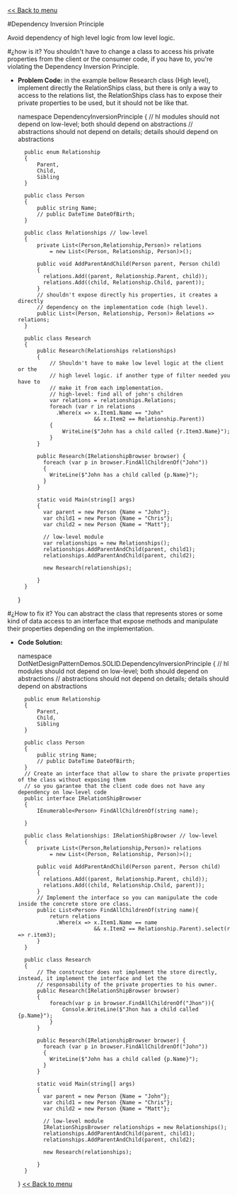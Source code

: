 ﻿[<< Back to menu](SOLID.md)

#Dependency Inversion Principle

Avoid dependency of high level logic from low level logic.

#¿how is it?
You shouldn't have to change a class to access his private properties from the client or the consumer code, if you have to, you're violating the Dependency Inversion Principle.
- **Problem Code:** in the example bellow Research class (High level), implement directly the RelationShips class, but there is only a way 
to access to the relations list, the RelationShips class has to expose their private properties to be used, but it should not be like that.
        

    namespace DependencyInversionPrinciple
    {
        // hl modules should not depend on low-level; both should depend on abstractions
        // abstractions should not depend on details; details should depend on abstractions
        
        public enum Relationship
        {
            Parent,
            Child,
            Sibling
        }
    
        public class Person
        {
            public string Name;
            // public DateTime DateOfBirth;
        }

        public class Relationships // low-level
        {
            private List<(Person,Relationship,Person)> relations
                = new List<(Person, Relationship, Person)>();
        
            public void AddParentAndChild(Person parent, Person child)
            {
              relations.Add((parent, Relationship.Parent, child));
              relations.Add((child, Relationship.Child, parent));
            }
            // shouldn't expose directly his properties, it creates a directly 
            // dependency on the implementation code (high level).
            public List<(Person, Relationship, Person)> Relations => relations;
        }
        
        public class Research
        {
            public Research(Relationships relationships)
            {
                // Shouldn't have to make low level logic at the client or the
                // high level logic. if another type of filter needed you have to 
                // make it from each implementation.
                // high-level: find all of john's children
                var relations = relationships.Relations;
                foreach (var r in relations
                  .Where(x => x.Item1.Name == "John"
                              && x.Item2 == Relationship.Parent))
                {
                    WriteLine($"John has a child called {r.Item3.Name}");
                }
            }
            
            public Research(IRelationshipBrowser browser) {
              foreach (var p in browser.FindAllChildrenOf("John"))
              {
                WriteLine($"John has a child called {p.Name}");
              }
            }
        
            static void Main(string[] args)
            {
              var parent = new Person {Name = "John"};
              var child1 = new Person {Name = "Chris"};
              var child2 = new Person {Name = "Matt"};
        
              // low-level module
              var relationships = new Relationships();
              relationships.AddParentAndChild(parent, child1);
              relationships.AddParentAndChild(parent, child2);
        
              new Research(relationships);
              
            }
        }
    }


#¿How to fix it?
You can abstract the class that represents stores or some kind of data access to an interface that expose methods and manipulate their properties depending on the implementation.

- **Code Solution:**


    namespace DotNetDesignPatternDemos.SOLID.DependencyInversionPrinciple
    {
        // hl modules should not depend on low-level; both should depend on abstractions
        // abstractions should not depend on details; details should depend on abstractions
        
        public enum Relationship
        {
            Parent,
            Child,
            Sibling
        }
    
        public class Person
        {
            public string Name;
            // public DateTime DateOfBirth;
        }
        // Create an interface that allow to share the private properties of the class without exposing them
        // so you garantee that the client code does not have any dependency on low-level code
        public interface IRelationShipBrowser
        {
            IEnumerable<Person> FindAllChildrenOf(string name);

        }

        public class Relationships: IRelationShipBrowser // low-level
        {
            private List<(Person,Relationship,Person)> relations
                = new List<(Person, Relationship, Person)>();
        
            public void AddParentAndChild(Person parent, Person child)
            {
              relations.Add((parent, Relationship.Parent, child));
              relations.Add((child, Relationship.Child, parent));
            }
            // Implement the interface so you can manipulate the code inside the concrete store ore class.
            public List<Person> FindAllChildrenOf(string name){
                return relations
                  .Where(x => x.Item1.Name == name
                              && x.Item2 == Relationship.Parent).select(r => r.item3);
            }
        }
        
        public class Research
        {
            // The constructor does not implement the store directly, instead, it implement the interface and let the 
            // responsability of the private properties to his owner.
            public Research(IRelationShipBrowser browser)
            {
                foreach(var p in browser.FindAllChildrenOf("Jhon")){
                    Console.WriteLine($"Jhon has a child called {p.Name}");
                }
            }
            
            public Research(IRelationshipBrowser browser) {
              foreach (var p in browser.FindAllChildrenOf("John"))
              {
                WriteLine($"John has a child called {p.Name}");
              }
            }
        
            static void Main(string[] args)
            {
              var parent = new Person {Name = "John"};
              var child1 = new Person {Name = "Chris"};
              var child2 = new Person {Name = "Matt"};
        
              // low-level module
              IRelationShipsBrowser relationships = new Relationships();
              relationships.AddParentAndChild(parent, child1);
              relationships.AddParentAndChild(parent, child2);
        
              new Research(relationships);
              
            }
        }
    }
[<< Back to menu](SOLID.md)